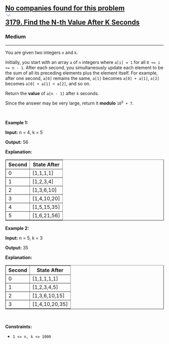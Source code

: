 <h2><a href="https://leetcode.com/problems/find-the-n-th-value-after-k-seconds/"><div id="big-omega-company-tags"><div id="big-omega-topbar"><div class="companyTagsContainer" style="overflow-x: scroll; flex-wrap: nowrap;"><div class="companyTagsContainer--tag">No companies found for this problem</div></div><div class="companyTagsContainer--chevron"><div><svg version="1.1" id="icon" xmlns="http://www.w3.org/2000/svg" xmlns:xlink="http://www.w3.org/1999/xlink" x="0px" y="0px" viewBox="0 0 32 32" fill="#4087F1" xml:space="preserve" style="width: 20px; --darkreader-inline-fill: #4aa0f2;" data-darkreader-inline-fill=""><polygon points="16,22 6,12 7.4,10.6 16,19.2 24.6,10.6 26,12 "></polygon><rect id="_x3C_Transparent_Rectangle_x3E_" class="st0" fill="none" width="32" height="32"></rect></svg></div></div></div></div>3179. Find the N-th Value After K Seconds</a></h2><h3>Medium</h3><hr><div><p>You are given two integers <code>n</code> and <code>k</code>.</p>

<p>Initially, you start with an array <code>a</code> of <code>n</code> integers where <code>a[i] = 1</code> for all <code>0 &lt;= i &lt;= n - 1</code>. After each second, you simultaneously update each element to be the sum of all its preceding elements plus the element itself. For example, after one second, <code>a[0]</code> remains the same, <code>a[1]</code> becomes <code>a[0] + a[1]</code>, <code>a[2]</code> becomes <code>a[0] + a[1] + a[2]</code>, and so on.</p>

<p>Return the <strong>value</strong> of <code>a[n - 1]</code> after <code>k</code> seconds.</p>

<p>Since the answer may be very large, return it <strong>modulo</strong> <code>10<sup>9</sup> + 7</code>.</p>

<p>&nbsp;</p>
<p><strong class="example">Example 1:</strong></p>

<div class="example-block">
<p><strong>Input:</strong> <span class="example-io">n = 4, k = 5</span></p>

<p><strong>Output:</strong> <span class="example-io">56</span></p>

<p><strong>Explanation:</strong></p>

<table border="1">
	<tbody>
		<tr>
			<th>Second</th>
			<th>State After</th>
		</tr>
		<tr>
			<td>0</td>
			<td>[1,1,1,1]</td>
		</tr>
		<tr>
			<td>1</td>
			<td>[1,2,3,4]</td>
		</tr>
		<tr>
			<td>2</td>
			<td>[1,3,6,10]</td>
		</tr>
		<tr>
			<td>3</td>
			<td>[1,4,10,20]</td>
		</tr>
		<tr>
			<td>4</td>
			<td>[1,5,15,35]</td>
		</tr>
		<tr>
			<td>5</td>
			<td>[1,6,21,56]</td>
		</tr>
	</tbody>
</table>
</div>

<p><strong class="example">Example 2:</strong></p>

<div class="example-block">
<p><strong>Input:</strong> <span class="example-io">n = 5, k = 3</span></p>

<p><strong>Output:</strong> <span class="example-io">35</span></p>

<p><strong>Explanation:</strong></p>

<table border="1">
	<tbody>
		<tr>
			<th>Second</th>
			<th>State After</th>
		</tr>
		<tr>
			<td>0</td>
			<td>[1,1,1,1,1]</td>
		</tr>
		<tr>
			<td>1</td>
			<td>[1,2,3,4,5]</td>
		</tr>
		<tr>
			<td>2</td>
			<td>[1,3,6,10,15]</td>
		</tr>
		<tr>
			<td>3</td>
			<td>[1,4,10,20,35]</td>
		</tr>
	</tbody>
</table>
</div>

<p>&nbsp;</p>
<p><strong>Constraints:</strong></p>

<ul>
	<li><code>1 &lt;= n, k &lt;= 1000</code></li>
</ul>
</div>